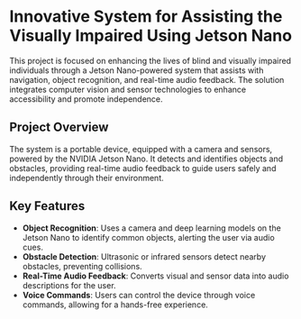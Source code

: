 # Innovative System for Assisting the Visually Impaired Using Jetson Nano

This project is focused on enhancing the lives of blind and visually impaired individuals through a Jetson Nano-powered system that assists with navigation, object recognition, and real-time audio feedback. The solution integrates computer vision and sensor technologies to enhance accessibility and promote independence.

## Project Overview

The system is a portable device, equipped with a camera and sensors, powered by the NVIDIA Jetson Nano. It detects and identifies objects and obstacles, providing real-time audio feedback to guide users safely and independently through their environment.

## Key Features

- **Object Recognition**: Uses a camera and deep learning models on the Jetson Nano to identify common objects, alerting the user via audio cues.
- **Obstacle Detection**: Ultrasonic or infrared sensors detect nearby obstacles, preventing collisions.
- **Real-Time Audio Feedback**: Converts visual and sensor data into audio descriptions for the user.
- **Voice Commands**: Users can control the device through voice commands, allowing for a hands-free experience.
